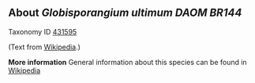 **About *Globisporangium ultimum DAOM BR144***
-------------------------


Taxonomy ID [431595](https://www.uniprot.org/taxonomy/431595)

(Text from [Wikipedia](https://en.wikipedia.org/).)

**More information**
General information about this species can be found in [Wikipedia](https://en.wikipedia.org/wiki/Pythium_ultimum)
